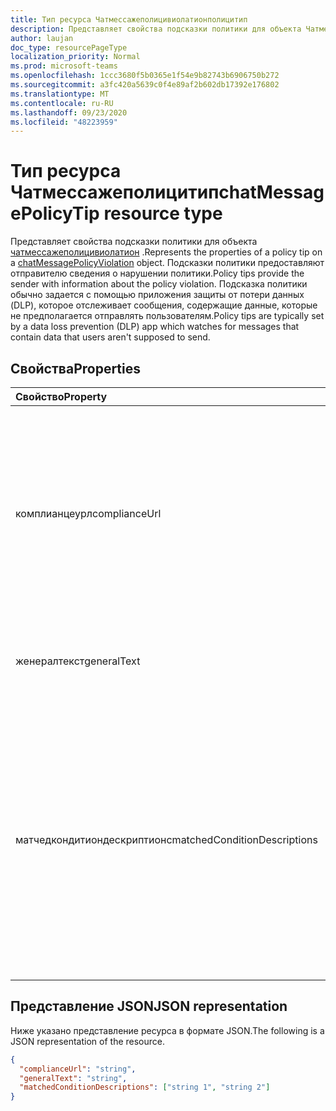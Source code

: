 ```yaml
---
title: Тип ресурса Чатмессажеполицивиолатионполицитип
description: Представляет свойства подсказки политики для объекта Чатмессажеполицивиолатион. Подсказки политики предоставляют отправителю сведения о нарушении политики.
author: laujan
doc_type: resourcePageType
localization_priority: Normal
ms.prod: microsoft-teams
ms.openlocfilehash: 1ccc3680f5b0365e1f54e9b82743b6906750b272
ms.sourcegitcommit: a3fc420a5639c0f4e89af2b602db17392e176802
ms.translationtype: MT
ms.contentlocale: ru-RU
ms.lasthandoff: 09/23/2020
ms.locfileid: "48223959"
---
```

# <a name="chatmessagepolicytip-resource-type"></a><span data-ttu-id="99df0-104">Тип ресурса Чатмессажеполицитип</span><span class="sxs-lookup"><span data-stu-id="99df0-104">chatMessagePolicyTip resource type</span></span>

<span data-ttu-id="99df0-105">Представляет свойства подсказки политики для объекта [чатмессажеполицивиолатион](chatmessagepolicyviolation.md) .</span><span class="sxs-lookup"><span data-stu-id="99df0-105">Represents the properties of a policy tip on a [chatMessagePolicyViolation](chatmessagepolicyviolation.md) object.</span></span> <span data-ttu-id="99df0-106">Подсказки политики предоставляют отправителю сведения о нарушении политики.</span><span class="sxs-lookup"><span data-stu-id="99df0-106">Policy tips provide the sender with information about the policy violation.</span></span>
<span data-ttu-id="99df0-107">Подсказка политики обычно задается с помощью приложения защиты от потери данных (DLP), которое отслеживает сообщения, содержащие данные, которые не предполагается отправлять пользователям.</span><span class="sxs-lookup"><span data-stu-id="99df0-107">Policy tips are typically set by a data loss prevention (DLP) app which watches for messages that contain data that users aren't supposed to send.</span></span>

## <a name="properties"></a><span data-ttu-id="99df0-108">Свойства</span><span class="sxs-lookup"><span data-stu-id="99df0-108">Properties</span></span>

| <span data-ttu-id="99df0-109">Свойство</span><span class="sxs-lookup"><span data-stu-id="99df0-109">Property</span></span>   | <span data-ttu-id="99df0-110">Тип</span><span class="sxs-lookup"><span data-stu-id="99df0-110">Type</span></span> |<span data-ttu-id="99df0-111">Описание</span><span class="sxs-lookup"><span data-stu-id="99df0-111">Description</span></span>|
|:---------------|:--------|:----------|
|<span data-ttu-id="99df0-112">комплианцеурл</span><span class="sxs-lookup"><span data-stu-id="99df0-112">complianceUrl</span></span>|<span data-ttu-id="99df0-113">string</span><span class="sxs-lookup"><span data-stu-id="99df0-113">string</span></span>|<span data-ttu-id="99df0-114">URL-адрес, который пользователь может посетить для чтения сведений о политиках защиты от потери данных в Организации.</span><span class="sxs-lookup"><span data-stu-id="99df0-114">The URL a user can visit to read about the data loss prevention policies for the organization.</span></span> <span data-ttu-id="99df0-115">(IE, политики о том, что пользователи не должны говорить в беседах)</span><span class="sxs-lookup"><span data-stu-id="99df0-115">(ie, policies about what users shouldn't say in chats)</span></span>|
|<span data-ttu-id="99df0-116">женералтекст</span><span class="sxs-lookup"><span data-stu-id="99df0-116">generalText</span></span>|<span data-ttu-id="99df0-117">string</span><span class="sxs-lookup"><span data-stu-id="99df0-117">string</span></span>|<span data-ttu-id="99df0-118">Пояснительный текст, отображаемый отправителю сообщения.</span><span class="sxs-lookup"><span data-stu-id="99df0-118">Explanatory text shown to the sender of the message.</span></span>|
|<span data-ttu-id="99df0-119">матчедкондитиондескриптионс</span><span class="sxs-lookup"><span data-stu-id="99df0-119">matchedConditionDescriptions</span></span>|<span data-ttu-id="99df0-120">Коллекция строк</span><span class="sxs-lookup"><span data-stu-id="99df0-120">string collection</span></span>|<span data-ttu-id="99df0-121">Список ненужных данных в сообщении, обнаруженном приложением защиты от потери данных.</span><span class="sxs-lookup"><span data-stu-id="99df0-121">The list of improper data in the message that was detected by the data loss prevention app.</span></span> <span data-ttu-id="99df0-122">Каждое приложение DLP определяет собственные условия, например "номер кредитной карты" и "номер социального страхования".</span><span class="sxs-lookup"><span data-stu-id="99df0-122">Each DLP app defines its own conditions, examples include "Credit Card Number" and "Social Security Number".</span></span>|

## <a name="json-representation"></a><span data-ttu-id="99df0-123">Представление JSON</span><span class="sxs-lookup"><span data-stu-id="99df0-123">JSON representation</span></span>

<span data-ttu-id="99df0-124">Ниже указано представление ресурса в формате JSON.</span><span class="sxs-lookup"><span data-stu-id="99df0-124">The following is a JSON representation of the resource.</span></span>

<!-- {
  "blockType": "resource",
  "optionalProperties": [
    "generalText"
  ],
  "@odata.type": "microsoft.graph.chatMessagePolicyViolationPolicyTip"
}-->

```json
{
  "complianceUrl": "string",
  "generalText": "string",
  "matchedConditionDescriptions": ["string 1", "string 2"]
}
```

<!-- uuid: 8fcb5dbc-d5aa-4681-8e31-b001d5168d79
2015-10-25 14:57:30 UTC -->
<!-- {
  "type": "#page.annotation",
  "description": "policy violation policy tip resource",
  "keywords": "",
  "section": "documentation",
  "tocPath": ""
}-->
